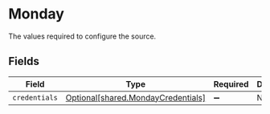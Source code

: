 # Monday

The values required to configure the source.


## Fields

| Field                                                                          | Type                                                                           | Required                                                                       | Description                                                                    |
| ------------------------------------------------------------------------------ | ------------------------------------------------------------------------------ | ------------------------------------------------------------------------------ | ------------------------------------------------------------------------------ |
| `credentials`                                                                  | [Optional[shared.MondayCredentials]](../../models/shared/mondaycredentials.md) | :heavy_minus_sign:                                                             | N/A                                                                            |